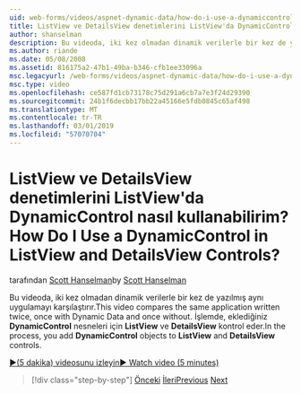 ```yaml
---
uid: web-forms/videos/aspnet-dynamic-data/how-do-i-use-a-dynamiccontrol-in-listview-and-detailsview-controls
title: ListView ve DetailsView denetimlerini ListView'da DynamicControl nasıl kullanabilirim? | Microsoft Docs
author: shanselman
description: Bu videoda, iki kez olmadan dinamik verilerle bir kez de yazılmış aynı uygulamayı karşılaştırır. İşlem sırasında için ListView DynamicControl nesneleri eklemek bir...
ms.author: riande
ms.date: 05/08/2008
ms.assetid: 816175a2-47b1-49ba-b346-cfb1ee33096a
msc.legacyurl: /web-forms/videos/aspnet-dynamic-data/how-do-i-use-a-dynamiccontrol-in-listview-and-detailsview-controls
msc.type: video
ms.openlocfilehash: ce587fd1cb73178c75d291a6cb7a7e3f24d29390
ms.sourcegitcommit: 24b1f6decbb17bb22a45166e5fdb0845c65af498
ms.translationtype: MT
ms.contentlocale: tr-TR
ms.lasthandoff: 03/01/2019
ms.locfileid: "57070704"
---
```

<a name="how-do-i-use-a-dynamiccontrol-in-listview-and-detailsview-controls"></a><span data-ttu-id="4a830-105">ListView ve DetailsView denetimlerini ListView'da DynamicControl nasıl kullanabilirim?</span><span class="sxs-lookup"><span data-stu-id="4a830-105">How Do I Use a DynamicControl in ListView and DetailsView Controls?</span></span>
====================
<span data-ttu-id="4a830-106">tarafından [Scott Hanselman](https://github.com/shanselman)</span><span class="sxs-lookup"><span data-stu-id="4a830-106">by [Scott Hanselman](https://github.com/shanselman)</span></span>

<span data-ttu-id="4a830-107">Bu videoda, iki kez olmadan dinamik verilerle bir kez de yazılmış aynı uygulamayı karşılaştırır.</span><span class="sxs-lookup"><span data-stu-id="4a830-107">This video compares the same application written twice, once with Dynamic Data and once without.</span></span> <span data-ttu-id="4a830-108">İşlemde, eklediğiniz **DynamicControl** nesneleri için **ListView** ve **DetailsView** kontrol eder.</span><span class="sxs-lookup"><span data-stu-id="4a830-108">In the process, you add **DynamicControl** objects to **ListView** and **DetailsView** controls.</span></span>

[<span data-ttu-id="4a830-109">&#9654;(5 dakika) videosunu izleyin</span><span class="sxs-lookup"><span data-stu-id="4a830-109">&#9654; Watch video (5 minutes)</span></span>](https://channel9.msdn.com/Blogs/ASP-NET-Site-Videos/how-do-i-use-a-dynamiccontrol-in-listview-and-detailsview-controls)

> [!div class="step-by-step"]
> <span data-ttu-id="4a830-110">[Önceki](how-do-i-display-unknown-datatypes.md)
> [İleri](getting-started-with-dynamic-data.md)</span><span class="sxs-lookup"><span data-stu-id="4a830-110">[Previous](how-do-i-display-unknown-datatypes.md)
[Next](getting-started-with-dynamic-data.md)</span></span>
